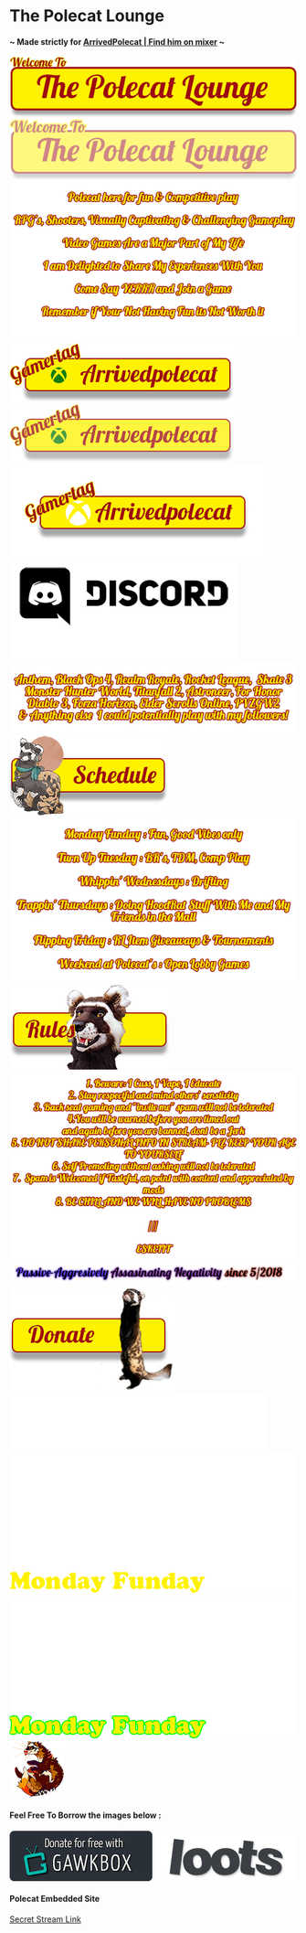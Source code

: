 # The Polecat Lounge

#### ~ Made strictly for [ArrivedPolecat | Find him on mixer](https://mixer.com/ArrivedPolecat) ~

<img src="welcome.png">
<img src="welcome-overlay50.png">
<img src="intro0.png">
<img src="gamertag.png">
<img src="gamertag75.png">
<img src="gamertag_a.png">
<img src="discordmessage.png">
<img src="playedgamesv1.png">
<img src="schedule_button_left.png">
<img src="schedulelist.png">
<img src="rules_center.png">
<img src="ruleslist.png">
<img src="paa-time.png">
<img src="donate.png">
<img src="lootingsince.png">
<img src="monday-funday-stroke.gif">
<img src="mondayfunday.gif">
<img src="polecatyt.png">

#### Feel Free To Borrow the images below :
<img src="GawkBox.png">
<img src="loots.png">

#### Polecat Embedded Site

[Secret Stream Link](https://jeremysmai.github.io/thepolecatlounge/thelounge.html)
